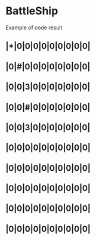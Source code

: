# BattleShip

Example of code result

|*|0|0|0|0|0|0|0|0|0|
---------------------
|0|#|0|0|0|0|0|0|0|0|
---------------------
|0|0|3|0|0|0|0|0|0|0|
---------------------
|0|0|#|0|0|0|0|0|0|0|
---------------------
|0|0|3|0|0|0|0|0|0|0|
---------------------
|0|0|0|0|0|0|0|0|0|0|
---------------------
|0|0|0|0|0|0|0|0|0|0|
---------------------
|0|0|0|0|0|0|0|0|0|0|
---------------------
|0|0|0|0|0|0|0|0|0|0|
---------------------
|0|0|0|0|0|0|0|0|0|0|
---------------------
